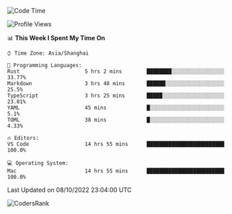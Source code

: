 <!--START_SECTION:waka-->
![Code Time](http://img.shields.io/badge/Code%20Time-1%2C715%20hrs%2040%20mins-blue)

![Profile Views](http://img.shields.io/badge/Profile%20Views-8-blue)

📊 **This Week I Spent My Time On** 

```text
⌚︎ Time Zone: Asia/Shanghai

💬 Programming Languages: 
Rust                     5 hrs 2 mins        ████████░░░░░░░░░░░░░░░░░   33.77% 
Markdown                 3 hrs 48 mins       ██████░░░░░░░░░░░░░░░░░░░   25.5% 
TypeScript               3 hrs 25 mins       █████░░░░░░░░░░░░░░░░░░░░   23.01% 
YAML                     45 mins             █░░░░░░░░░░░░░░░░░░░░░░░░   5.1% 
TOML                     38 mins             █░░░░░░░░░░░░░░░░░░░░░░░░   4.33%

🔥 Editors: 
VS Code                  14 hrs 55 mins      █████████████████████████   100.0%

💻 Operating System: 
Mac                      14 hrs 55 mins      █████████████████████████   100.0%

```


 Last Updated on 08/10/2022 23:04:00 UTC
<!--END_SECTION:waka-->

![CodersRank](https://cr-skills-chart-widget.azurewebsites.net/api/api?username=BugenZhao&padding=16&tooltip=true&branding=false&sort-by-score=true&skills=Rust%2C%20Swift%2C%20C%2C%20TypeScript%2C%20Java%2C%20Go%2C%20Dart%2C%20C%2B%2B%2C%20Python%2C%20Assembly%2C%20Shell%2C%20Kotlin)
